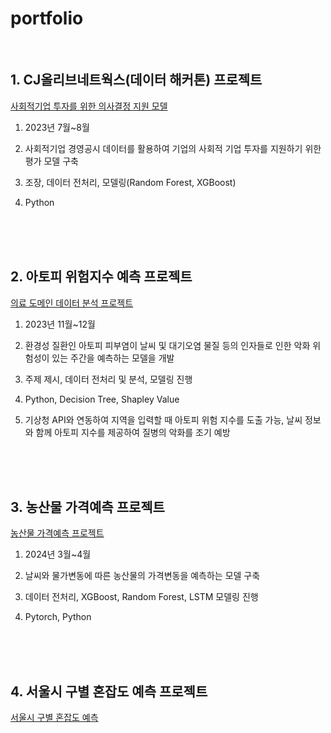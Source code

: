 # portfolio
<br/>

## 1. CJ올리브네트웍스(데이터 해커톤) 프로젝트 <br/>
[사회적기업 투자를 위한 의사결정 지원 모델](https://github.com/qkrwlgns99/portf/tree/main/%EC%82%AC%ED%9A%8C%EC%A0%81%EA%B8%B0%EC%97%85%20%ED%88%AC%EC%9E%90%EB%A5%BC%20%EC%9C%84%ED%95%9C%20%EC%9D%98%EC%82%AC%EA%B2%B0%EC%A0%95%20%EC%A7%80%EC%9B%90%20%EB%AA%A8%EB%8D%B8)
1) 2023년 7월~8월
2) 사회적기업 경영공시 데이터를 활용하여 기업의 사회적 기업 투자를 지원하기 위한 평가 모델 구축
3) 조장, 데이터 전처리, 모델링(Random Forest, XGBoost)
4) Python

   <br/> <br/> <br/>
## 2. 아토피 위험지수 예측 프로젝트
[의료 도메인 데이터 분석 프로젝트](https://github.com/qkrwlgns99/portf/tree/main/%EC%9D%98%EB%A3%8C%20%EB%8F%84%EB%A9%94%EC%9D%B8%20%EB%8D%B0%EC%9D%B4%ED%84%B0%20%EB%B6%84%EC%84%9D%20%ED%94%84%EB%A1%9C%EC%A0%9D%ED%8A%B8)
1) 2023년 11월~12월
2) 환경성 질환인 아토피 피부염이 날씨 및 대기오염 물질 등의 인자들로 인한 악화 위험성이 있는 주간을 예측하는 모델을 개발
3) 주제 제시, 데이터 전처리 및 분석, 모델링 진행
4) Python, Decision Tree, Shapley Value
5) 기상청 API와 연동하여 지역을 입력할 때 아토피 위험 지수를 도출 가능, 날씨 정보와 함께 아토피 지수를 제공하여 질병의 악화를 조기 예방

   <br/> <br/> <br/>
   
## 3. 농산물 가격예측 프로젝트
[농산물 가격예측 프로젝트](https://github.com/qkrwlgns99/portf/tree/main/%EB%86%8D%EC%82%B0%EB%AC%BC%20%EA%B0%80%EA%B2%A9%20%EC%98%88%EC%B8%A1%20%ED%94%84%EB%A1%9C%EC%A0%9D%ED%8A%B8)
1) 2024년 3월~4월
2) 날씨와 물가변동에 따른 농산물의 가격변동을 예측하는 모델 구축
3) 데이터 전처리, XGBoost, Random Forest, LSTM  모델링 진행
4) Pytorch, Python

    <br/> <br/> <br/>
## 4. 서울시 구별 혼잡도 예측 프로젝트
[서울시 구별 혼잡도 예측](https://github.com/qkrwlgns99/portf/tree/main/%EC%84%9C%EC%9A%B8%EC%8B%9C%20%EA%B5%AC%EB%B3%84%20%ED%98%BC%EC%9E%A1%EB%8F%84%20%EC%98%88%EC%B8%A1)

